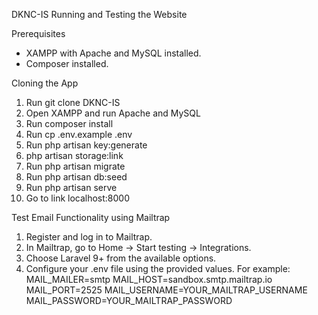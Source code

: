 DKNC-IS Running and Testing the Website

Prerequisites
- XAMPP with Apache and MySQL installed.
- Composer installed.

Cloning the App
1. Run git clone DKNC-IS
2. Open XAMPP and run Apache and MySQL
3. Run composer install
4. Run cp .env.example .env
5. Run php artisan key:generate
6. php artisan storage:link
7. Run php artisan migrate
8. Run php artisan db:seed
9. Run php artisan serve
10. Go to link localhost:8000

Test Email Functionality using Mailtrap
1. Register and log in to Mailtrap.
2. In Mailtrap, go to Home -> Start testing -> Integrations.
3. Choose Laravel 9+ from the available options.
4. Configure your .env file using the provided values. For example:
    MAIL_MAILER=smtp
    MAIL_HOST=sandbox.smtp.mailtrap.io
    MAIL_PORT=2525
    MAIL_USERNAME=YOUR_MAILTRAP_USERNAME
    MAIL_PASSWORD=YOUR_MAILTRAP_PASSWORD


